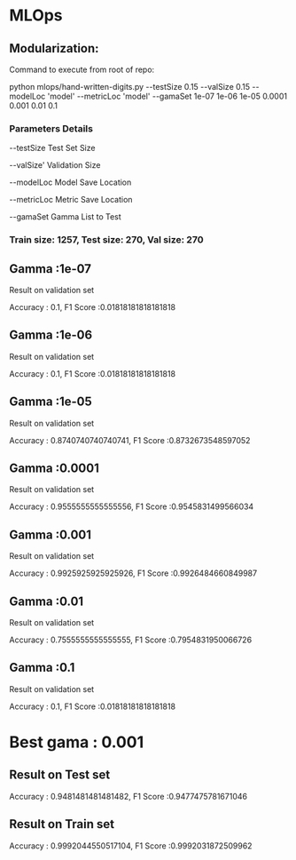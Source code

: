 # MLOps
## Modularization:

Command to execute from root of repo: 

python mlops/hand-written-digits.py --testSize 0.15 --valSize 0.15 --modelLoc 'model' --metricLoc 'model' --gamaSet 1e-07 1e-06 1e-05 0.0001 0.001 0.01 0.1

### Parameters Details

--testSize      Test Set Size

--valSize'      Validation Size

--modelLoc      Model Save Location

--metricLoc     Metric Save Location

--gamaSet       Gamma List to Test


### Train size: 1257, Test size: 270, Val size: 270

## Gamma :1e-07
Result on validation set

Accuracy : 0.1, F1 Score :0.01818181818181818

## Gamma :1e-06
Result on validation set

Accuracy : 0.1, F1 Score :0.01818181818181818

## Gamma :1e-05
Result on validation set

Accuracy : 0.8740740740740741, F1 Score :0.8732673548597052

## Gamma :0.0001
Result on validation set

Accuracy : 0.9555555555555556, F1 Score :0.9545831499566034

## Gamma :0.001
Result on validation set

Accuracy : 0.9925925925925926, F1 Score :0.9926484660849987

## Gamma :0.01
Result on validation set

Accuracy : 0.7555555555555555, F1 Score :0.7954831950066726

## Gamma :0.1
Result on validation set

Accuracy : 0.1, F1 Score :0.01818181818181818

# Best gama : 0.001

## Result on Test set
Accuracy : 0.9481481481481482, F1 Score :0.9477475781671046

## Result on Train set
Accuracy : 0.9992044550517104, F1 Score :0.9992031872509962